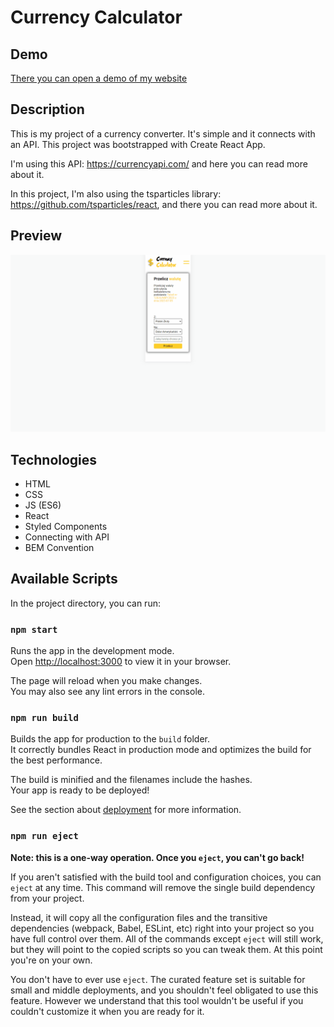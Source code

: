 # Currency Calculator

## Demo

[There you can open a demo of my website](https://xtherexuu.github.io/asc-currency-calc/)

## Description

This is my project of a currency converter. It's simple and it connects with an API. This project was bootstrapped with Create React App.

I'm using this API: https://currencyapi.com/ and here you can read more about it.

In this project, I'm also using the tsparticles library: https://github.com/tsparticles/react, and there you can read more about it.

## Preview

![That's a preview of my application](src/Utils/preview.gif)

## Technologies

- HTML
- CSS
- JS (ES6)
- React
- Styled Components
- Connecting with API
- BEM Convention

## Available Scripts

In the project directory, you can run:

### `npm start`

Runs the app in the development mode.\
Open [http://localhost:3000](http://localhost:3000) to view it in your browser.

The page will reload when you make changes.\
You may also see any lint errors in the console.

### `npm run build`

Builds the app for production to the `build` folder.\
It correctly bundles React in production mode and optimizes the build for the best performance.

The build is minified and the filenames include the hashes.\
Your app is ready to be deployed!

See the section about [deployment](https://facebook.github.io/create-react-app/docs/deployment) for more information.

### `npm run eject`

**Note: this is a one-way operation. Once you `eject`, you can't go back!**

If you aren't satisfied with the build tool and configuration choices, you can `eject` at any time. This command will remove the single build dependency from your project.

Instead, it will copy all the configuration files and the transitive dependencies (webpack, Babel, ESLint, etc) right into your project so you have full control over them. All of the commands except `eject` will still work, but they will point to the copied scripts so you can tweak them. At this point you're on your own.

You don't have to ever use `eject`. The curated feature set is suitable for small and middle deployments, and you shouldn't feel obligated to use this feature. However we understand that this tool wouldn't be useful if you couldn't customize it when you are ready for it.
